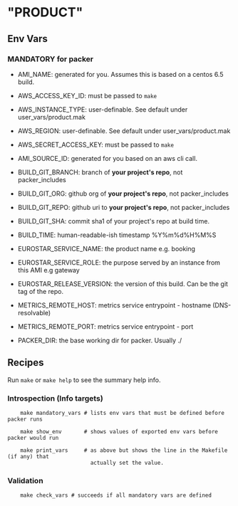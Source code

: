 # "PRODUCT"

## Env Vars

### MANDATORY for packer

* AMI\_NAME: generated for you. Assumes this is based on a centos 6.5 build.

* AWS\_ACCESS\_KEY\_ID: must be passed to `make`

* AWS\_INSTANCE\_TYPE: user-definable. See default under user_vars/product.mak

* AWS\_REGION: user-definable. See default under user_vars/product.mak

* AWS\_SECRET\_ACCESS\_KEY:  must be passed to `make`

* AMI\_SOURCE\_ID: generated for you based on an aws cli call.

* BUILD\_GIT\_BRANCH: branch of **your project's repo**, not packer_includes

* BUILD\_GIT\_ORG: github org of **your project's repo**, not packer_includes

* BUILD\_GIT\_REPO: github uri to **your project's repo**, not packer_includes

* BUILD\_GIT\_SHA: commit sha1 of your project's repo at build time.

* BUILD\_TIME: human-readable-ish timestamp %Y%m%d%H%M%S

* EUROSTAR\_SERVICE\_NAME: the product name e.g. booking

* EUROSTAR\_SERVICE\_ROLE: the purpose served by an instance from this AMI e.g gateway

* EUROSTAR\_RELEASE\_VERSION: the version of this build. Can be the git tag of the repo.

* METRICS\_REMOTE\_HOST: metrics service entrypoint - hostname (DNS-resolvable)

* METRICS\_REMOTE\_PORT: metrics service entrypoint - port

* PACKER\_DIR: the base working dir for packer. Usually ./

## Recipes

Run `make` or `make help` to see the summary help info.

### Introspection (Info targets)

        make mandatory_vars # lists env vars that must be defined before packer runs

        make show_env       # shows values of exported env vars before packer would run

        make print_vars     # as above but shows the line in the Makefile (if any) that
                              actually set the value.

### Validation

        make check_vars # succeeds if all mandatory vars are defined

